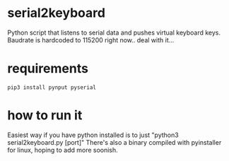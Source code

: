 # serial2keyboard
Python script that listens to serial data and pushes virtual keyboard keys. Baudrate is hardcoded to 115200 right now.. deal with it...

# requirements
```
pip3 install pynput pyserial
```


# how to run it
Easiest way if you have python installed is to just "python3 serial2keyboard.py [port]"
There's also a binary compiled with pyinstaller for linux, hoping to add more soonish.
